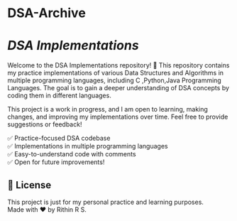 # DSA-Archive
<h1><em>DSA Implementations</em></h1>
<p>Welcome to the DSA Implementations repository! 🚀 This repository contains my practice implementations of various Data Structures and Algorithms in multiple programming languages, including C ,Python,Java Programming Languages. The goal is to gain a deeper understanding of DSA concepts by coding them in different languages.</p>
<p>This project is a work in progress, and I am open to learning, making changes, and improving my implementations over time. Feel free to provide suggestions or feedback!</p>
<p>✅ Practice-focused DSA codebase<br>✅ Implementations in multiple programming languages<br>✅ Easy-to-understand code with comments<br>✅ Open for future improvements!</p>
<h2>📜 License</h2>
<p>This project is just for my personal practice and learning purposes.<br>Made with ❤️ by Rithin R S.</p>
